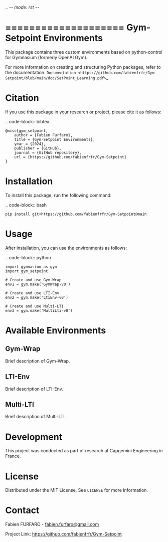 .. -*- mode: rst -*-

====================
Gym-Setpoint Environments
====================

This package contains three custom environments based on python-control for Gymnasium (formerly OpenAI Gym).

For more information on creating and structuring Python packages, refer to the documentation:
`Documentation <https://github.com/fabienfrfr/Gym-Setpoint/blob/main/doc/SetPoint_Learning.pdf>`_

Citation
========

If you use this package in your research or project, please cite it as follows:

.. code-block:: bibtex

    @misc{gym_setpoint,
        author = {Fabien Furfaro},
        title = {Gym-Setpoint Environments},
        year = {2024},
        publisher = {GitHub},
        journal = {GitHub repository},
        url = {https://github.com/fabienfrfr/Gym-Setpoint}
    }

Installation
============

To install this package, run the following command:

.. code-block:: bash

    pip install git+https://github.com/fabienfrfr/Gym-Setpoint@main

Usage
=====

After installation, you can use the environments as follows:

.. code-block:: python

    import gymnasium as gym
    import gym_setpoint

    # Create and use Gym-Wrap
    env1 = gym.make('GymWrap-v0')
    
    # Create and use LTI-Env
    env2 = gym.make('LtiEnv-v0')
    
    # Create and use Multi-LTI
    env3 = gym.make('MultiLti-v0')

Available Environments
======================

Gym-Wrap
------

Brief description of Gym-Wrap.

LTI-Env
------

Brief description of LTI-Env.

Multi-LTI
------

Brief description of Multi-LTI.

Development
===========

This project was conducted as part of research at Capgemini Engineering in France.

License
=======

Distributed under the MIT License. See `LICENSE` for more information.

Contact
=======

Fabien FURFARO - fabien.furfaro@gmail.com

Project Link: https://github.com/fabienfrfr/Gym-Setpoint
